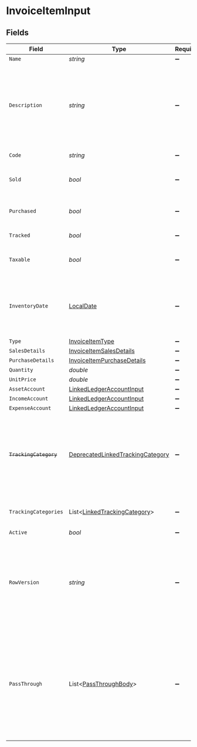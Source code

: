 # InvoiceItemInput


## Fields

| Field                                                                                                                                                   | Type                                                                                                                                                    | Required                                                                                                                                                | Description                                                                                                                                             | Example                                                                                                                                                 |
| ------------------------------------------------------------------------------------------------------------------------------------------------------- | ------------------------------------------------------------------------------------------------------------------------------------------------------- | ------------------------------------------------------------------------------------------------------------------------------------------------------- | ------------------------------------------------------------------------------------------------------------------------------------------------------- | ------------------------------------------------------------------------------------------------------------------------------------------------------- |
| `Name`                                                                                                                                                  | *string*                                                                                                                                                | :heavy_minus_sign:                                                                                                                                      | Item name                                                                                                                                               | Model Y                                                                                                                                                 |
| `Description`                                                                                                                                           | *string*                                                                                                                                                | :heavy_minus_sign:                                                                                                                                      | A short description of the item                                                                                                                         | Model Y is a fully electric, mid-size SUV, with seating for up to seven, dual motor AWD and unparalleled protection.                                    |
| `Code`                                                                                                                                                  | *string*                                                                                                                                                | :heavy_minus_sign:                                                                                                                                      | User defined item code                                                                                                                                  | 120-C                                                                                                                                                   |
| `Sold`                                                                                                                                                  | *bool*                                                                                                                                                  | :heavy_minus_sign:                                                                                                                                      | Item will be available on sales transactions                                                                                                            | true                                                                                                                                                    |
| `Purchased`                                                                                                                                             | *bool*                                                                                                                                                  | :heavy_minus_sign:                                                                                                                                      | Item is available for purchase transactions                                                                                                             | true                                                                                                                                                    |
| `Tracked`                                                                                                                                               | *bool*                                                                                                                                                  | :heavy_minus_sign:                                                                                                                                      | Item is inventoried                                                                                                                                     | true                                                                                                                                                    |
| `Taxable`                                                                                                                                               | *bool*                                                                                                                                                  | :heavy_minus_sign:                                                                                                                                      | If true, transactions for this item are taxable                                                                                                         | true                                                                                                                                                    |
| `InventoryDate`                                                                                                                                         | [LocalDate](https://nodatime.org/3.1.x/api/NodaTime.LocalDate.html)                                                                                     | :heavy_minus_sign:                                                                                                                                      | The date of opening balance if inventory item is tracked - YYYY-MM-DD.                                                                                  | 2020-10-30                                                                                                                                              |
| `Type`                                                                                                                                                  | [InvoiceItemType](../../Models/Components/InvoiceItemType.md)                                                                                           | :heavy_minus_sign:                                                                                                                                      | Item type                                                                                                                                               | inventory                                                                                                                                               |
| `SalesDetails`                                                                                                                                          | [InvoiceItemSalesDetails](../../Models/Components/InvoiceItemSalesDetails.md)                                                                           | :heavy_minus_sign:                                                                                                                                      | N/A                                                                                                                                                     |                                                                                                                                                         |
| `PurchaseDetails`                                                                                                                                       | [InvoiceItemPurchaseDetails](../../Models/Components/InvoiceItemPurchaseDetails.md)                                                                     | :heavy_minus_sign:                                                                                                                                      | N/A                                                                                                                                                     |                                                                                                                                                         |
| `Quantity`                                                                                                                                              | *double*                                                                                                                                                | :heavy_minus_sign:                                                                                                                                      | N/A                                                                                                                                                     | 1                                                                                                                                                       |
| `UnitPrice`                                                                                                                                             | *double*                                                                                                                                                | :heavy_minus_sign:                                                                                                                                      | N/A                                                                                                                                                     | 27500.5                                                                                                                                                 |
| `AssetAccount`                                                                                                                                          | [LinkedLedgerAccountInput](../../Models/Components/LinkedLedgerAccountInput.md)                                                                         | :heavy_minus_sign:                                                                                                                                      | N/A                                                                                                                                                     |                                                                                                                                                         |
| `IncomeAccount`                                                                                                                                         | [LinkedLedgerAccountInput](../../Models/Components/LinkedLedgerAccountInput.md)                                                                         | :heavy_minus_sign:                                                                                                                                      | N/A                                                                                                                                                     |                                                                                                                                                         |
| `ExpenseAccount`                                                                                                                                        | [LinkedLedgerAccountInput](../../Models/Components/LinkedLedgerAccountInput.md)                                                                         | :heavy_minus_sign:                                                                                                                                      | N/A                                                                                                                                                     |                                                                                                                                                         |
| ~~`TrackingCategory`~~                                                                                                                                  | [DeprecatedLinkedTrackingCategory](../../Models/Components/DeprecatedLinkedTrackingCategory.md)                                                         | :heavy_minus_sign:                                                                                                                                      | : warning: ** DEPRECATED **: This will be removed in a future release, please migrate away from it as soon as possible.                                 |                                                                                                                                                         |
| `TrackingCategories`                                                                                                                                    | List<[LinkedTrackingCategory](../../Models/Components/LinkedTrackingCategory.md)>                                                                       | :heavy_minus_sign:                                                                                                                                      | A list of linked tracking categories.                                                                                                                   |                                                                                                                                                         |
| `Active`                                                                                                                                                | *bool*                                                                                                                                                  | :heavy_minus_sign:                                                                                                                                      | N/A                                                                                                                                                     | true                                                                                                                                                    |
| `RowVersion`                                                                                                                                            | *string*                                                                                                                                                | :heavy_minus_sign:                                                                                                                                      | A binary value used to detect updates to a object and prevent data conflicts. It is incremented each time an update is made to the object.              | 1-12345                                                                                                                                                 |
| `PassThrough`                                                                                                                                           | List<[PassThroughBody](../../Models/Components/PassThroughBody.md)>                                                                                     | :heavy_minus_sign:                                                                                                                                      | The pass_through property allows passing service-specific, custom data or structured modifications in request body when creating or updating resources. |                                                                                                                                                         |
